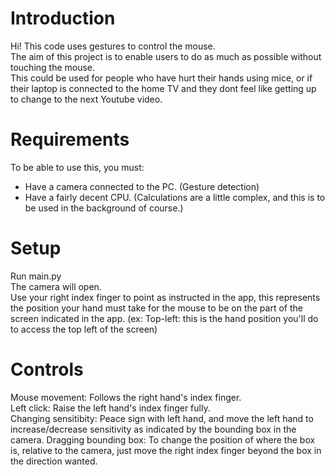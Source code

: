 # Introduction
Hi! This code uses gestures to control the mouse.\
The aim of this project is to enable users to do as much as possible without touching the mouse.\
This could be used for people who have hurt their hands using mice, or if their laptop is connected to the home TV and they dont feel like getting up to change to the next Youtube video.
# Requirements
To be able to use this, you must:
 - Have a camera connected to the PC. (Gesture detection)
 - Have a fairly decent CPU. (Calculations are a little complex, and this is to be used in the background of course.)
# Setup
Run main.py\
The camera will open.\
Use your right index finger to point as instructed in the app, this represents the position your hand must take for the mouse to be on the part of the screen indicated in the app. (ex: Top-left: this is the hand position you'll do to access the top left of the screen)
# Controls
Mouse movement: Follows the right hand's index finger.\
Left click: Raise the left hand's index finger fully.\
Changing sensitibity: Peace sign  with left hand, and move the left hand to increase/decrease sensitivity as indicated by the bounding box in the camera.
Dragging bounding box: To change the position of where the box is, relative to the camera, just move the right index finger beyond the box in the direction wanted.